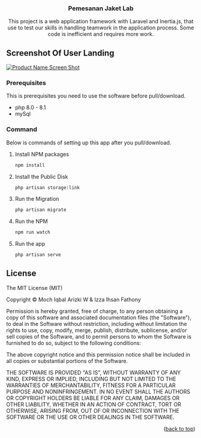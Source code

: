 <div align="center">
  <h3 align="center" id="top">Pemesanan Jaket Lab</h3>
  <p align="center">
    This project is a web application framework with Laravel and Inertia.js, that use to test our skills in handling teamwork in the application process. Some code is inefficient and requires more work.
</div>

## Screenshot Of User Landing

[![Product Name Screen Shot][product-screenshot]](https://example.com)

### Prerequisites

This is prerequisites you need to use the software before pull/download. 

* php 8.0 - 8.1
* mySql

### Command

Below is commands of setting up this app after you pull/download.

1. Install NPM packages
   ```sh
   npm install
   
2. Install the Public Disk
   ```sh
   php artisan storage:link
   
3. Run the Migration
   ```sh
   php artisan migrate
   
4. Run the NPM
   ```sh
   npm run watch
   
5. Run the app
   ```sh
   php artisan serve
   
## License

The MIT License (MIT)

Copyright © Moch Iqbal Arizki W & Izza Ihsan Fathony

Permission is hereby granted, free of charge, to any person obtaining a copy of this software and associated documentation files (the "Software"), to deal in the Software without restriction, including without limitation the rights to use, copy, modify, merge, publish, distribute, sublicense, and/or sell copies of the Software, and to permit persons to whom the Software is furnished to do so, subject to the following conditions:

The above copyright notice and this permission notice shall be included in all copies or substantial portions of the Software.

THE SOFTWARE IS PROVIDED "AS IS", WITHOUT WARRANTY OF ANY KIND, EXPRESS OR IMPLIED, INCLUDING BUT NOT LIMITED TO THE WARRANTIES OF MERCHANTABILITY, FITNESS FOR A PARTICULAR PURPOSE AND NONINFRINGEMENT. IN NO EVENT SHALL THE AUTHORS OR COPYRIGHT HOLDERS BE LIABLE FOR ANY CLAIM, DAMAGES OR OTHER LIABILITY, WHETHER IN AN ACTION OF CONTRACT, TORT OR OTHERWISE, ARISING FROM, OUT OF OR INCONNECTION WITH THE SOFTWARE OR THE USE OR OTHER DEALINGS IN THE SOFTWARE.

<p align="right">(<a href="#top">back to top</a>)</p>

<!-- MARKDOWN LINKS & IMAGES -->
<!-- https://www.markdownguide.org/basic-syntax/#reference-style-links -->
[product-screenshot]: screenshot.png
